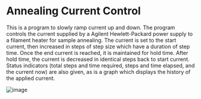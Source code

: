 # Annealing Current Control

This is a program to slowly ramp current up and down. The program controls the current supplied by a Agilent Hewlett-Packard power supply to a filament heater for sample annealing. The current is set to the start current, then increased in steps of step size which have a duration of step time. Once the end current is reached, it is maintained for hold time. After hold time, the current is decreased in identical steps back to start current. Status indicators (total steps and time required, steps and time elapsed, and the current now) are also given, as is a graph which displays the history of the applied current. 

![image](https://user-images.githubusercontent.com/78166226/137366226-31830aae-bd72-4457-b3d4-431181a41a48.png)

